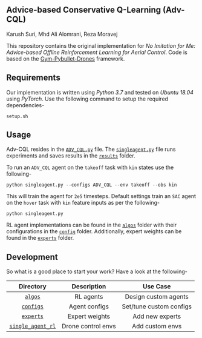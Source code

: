 ## Advice-based Conservative Q-Learning (Adv-CQL)

Karush Suri, Mhd Ali Alomrani, Reza Moravej  

This repository contains the original implementation for _No Imitation for Me: Advice-based Offline Reinforcement Learning for Aerial Control_. Code is based on the [Gym-Pybullet-Drones](https://github.com/utiasDSL/gym-pybullet-drones) framework.  

## Requirements
Our implementation is written using _Python 3.7_ and tested on _Ubuntu 18.04_ using _PyTorch_. Use the following command to setup the required dependencies-  

```
setup.sh
```

## Usage

Adv-CQL resides in the [`ADV_CQL.py`](experiments/learning/algos/ADV.py) file. The [`singleagent.py`](experiments/learning/singleagent.py) file runs experiments and saves results in the [`results`](experiments/learning/results/) folder.  

To run an `ADV_CQL` agent on the `takeoff` task with `kin` states use the following-

```
python singleagent.py --configs ADV_CQL --env takeoff --obs kin
```

This will train the agent for `2e5` timesteps. Default settings train an `SAC` agent on the `hover` task with `kin` feature inputs as per the following-

```
python singleagent.py
```

RL agent implementations can be found in the [`algos`](experiments/learning/algos/) folder with their configurations in the [`config`](experiments/learning/configs/) folder. Additionally, expert weights can be found in the [`experts`](experiments/learning/experts/) folder.  

## Development 

So what is a good place to start your work? Have a look at the following-  

|Directory|Description|Use Case|
|:-------:|:---------:|:------:|
|[`algos`](experiments/learning/algos/)|RL agents|Design custom agents|
|[`configs`](experiments/learning/configs/)|Agent configs|Set/tune custom configs|
|[`experts`](experiments/learning/experts/)|Expert weights|Add new experts|
|[`single_agent_rl`](gym_pybullet_drones/envs/single_agent_rl/)|Drone control envs|Add custom envs|


